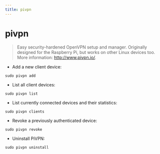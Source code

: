 ```yaml
---
title: pivpn
---
```

# pivpn

> Easy security-hardened OpenVPN setup and manager.
> Originally designed for the Raspberry Pi, but works on other Linux devices too.
> More information: <http://www.pivpn.io/>.

- Add a new client device:

`sudo pivpn add`

- List all client devices:

`sudo pivpn list`

- List currently connected devices and their statistics:

`sudo pivpn clients`

- Revoke a previously authenticated device:

`sudo pivpn revoke`

- Uninstall PiVPN:

`sudo pivpn uninstall`
